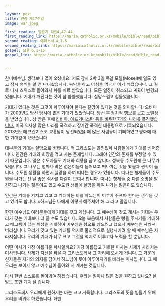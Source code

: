 ```yaml
---

layout: post
title: 연중 제17주일
image: war.jpeg

first_reading: 열왕기 하권4,42-44
first_reading_link: https://maria.catholic.or.kr/mobile/bible/read/bible_read.asp?m=1&n=112&p=4
second_reading: 에페소서 4,1-6
second_reading_link: https://maria.catholic.or.kr/mobile/bible/read/bible_read.asp?m=2&n=156&p=4
gospel: 요한 6,1-15
gospel_link: https://maria.catholic.or.kr/mobile/bible/read/bible_read.asp?m=2&n=150&p=6


--- 
```


찬미예수님. 생각보다 많이 오셨네요. 저도 잠시 2박 3일 독일 모젤(Mosel)에 일도 있고 잠시 휴식을 할 겸 다녀왔습니다. 숙박을 하고 아침을 먹다가 이가 깨졌습니다. 그 길로 다시 스위스로 돌아와서 이를 치료 받았습니다. 모든 일정이 취소되고 계획이 변경되었습니다.
기대가 깨진다는 것이 참 씁쓸했습니다. 실망스럽고 힘들었습니다.

기대가 있다는 것은 그것이 이루어져야 한다는 갈망이 있다는 것을 의미합니다. 오바마가 2009년도 당선 당시에 많은 기대가 있었습니다. 당선 후 정치적 행보를 보고 노벨상을 받았습니다. 상 받은 후에 <a href="https://www.nbcnews.com/news/world/u-s-bombed-iraq-syria-pakistan-afghanistan-libya-yemen-somalia-n704636">리비아, 아프가니스탄 등을 비롯한 7개의 나라를 폭격했습니다.</a> 미국 역사상 많은 나라를 폭격하고 장기간 폭격한 대통령으로 기록되었습니다. 2013년도에 프란치스코 교황님이 당선되었을 때 많은 사람들이 기뻐하였고 평화에 대한 기대감이 있었습니다.

대부분의 기대는 실망으로 바뀝니다. 적 그리스도는 끊임없이 사람들에게 기대를 심어줍니다. 인간은 기대와 희망을 먹고 사는 존재입니다. 그래야 인간의 존재를 부정할 수 있기 때문입니다. 많은 수도자들도 기대와 희망을 품고 삽니다. 성북동 수도원에 큰 나무가 있습니다. 그 나무는 얼마나 많은 젊은이들이 들어오고 떠나가는 것을 봤을까 생각이 듭니다. 수도원 생활을 하면서 실망을 하여 떠나는 경우가 있습니다. 떠나는 형제들이 수도원을 나가는 전 날 좋은 식사를 다같이 모여서 합니다. 떠나는 형제들 중 다른 소명을 발견하고 나가는 젊은이도 있고 수도원 생활에 실망을 하여 나가는 젊은이도 있습니다.

인간은 기대를 가지고 있고 그 기대하는 바를 하느님이 이루어 주셔야 한다는 생각을 갖고 있기도 합니다. «하느님은 나에게 이렇게 해주셔야 해..» 라고 말입니다.

한편 예수님도 여러분들에게 기대를 갖고 계십니다. 그 예수님이 갖고 계시는 기대는 우리가 갖는 기대보다 더 클 수도 있습니다. 오늘 복음에서 사람들은 빵을 주시기를 기대하고 배고픔이 없는 세상을 기대하여 예수님을 왕으로 삼으려고 했으나 예수님은 사라져 버리십니다. 우리가 갖고 있는 기대를 억지로 물리적으로 실행시키려 할 때 예수님은 사라지십니다. 우리의 기대가 너무 크고 그것을 억지로 이루고자 노력을 할 뿐입니다.

어떤 미사가 가장 아름다운 미사일까요? 가장 아름답고 거룩한 미사는 사제가 사라지는 미사입니다. 사제가 자신을 비울 때 그리스도께서 그 자리에 오시게 됩니다. 그 가운데 신자들은 자기의 의지를 담아서 하느님이 뜻이 이루어지기를 바라는 미사입니다. 그 때 우리는 보이지 않고 예수님이 돌아와 서 계시는 것입니다.

다시 한번 스스로를 돌아봐야 하겠습니다. 우리는 얼마나 많은 것을 원하고 있나요? 실망도 또한 계속 될 겁니다.

그리스도께서 우리에게 원하시는 바는 크고 거룩합니다. 그리스도의 뜻을 받들기 위해 우리를 비워야 하겠습니다. 아멘.
